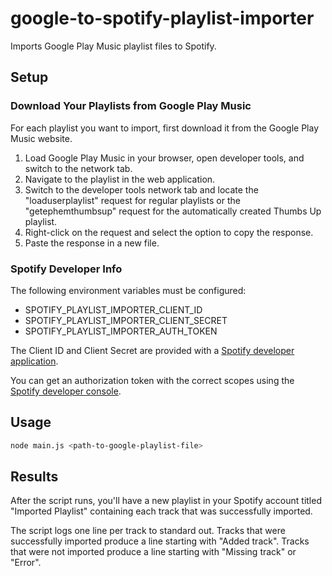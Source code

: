 # google-to-spotify-playlist-importer

Imports Google Play Music playlist files to Spotify.

## Setup

### Download Your Playlists from Google Play Music

For each playlist you want to import, first download it from the Google Play
Music website.

1. Load Google Play Music in your browser, open developer tools, and switch to
   the network tab.
2. Navigate to the playlist in the web application.
3. Switch to the developer tools network tab and locate the "loaduserplaylist"
   request for regular playlists or the "getephemthumbsup" request for the
   automatically created Thumbs Up playlist.
4. Right-click on the request and select the option to copy the response.
5. Paste the response in a new file.

### Spotify Developer Info

The following environment variables must be configured:

* SPOTIFY_PLAYLIST_IMPORTER_CLIENT_ID
* SPOTIFY_PLAYLIST_IMPORTER_CLIENT_SECRET
* SPOTIFY_PLAYLIST_IMPORTER_AUTH_TOKEN

The Client ID and Client Secret are provided with a
[Spotify developer application](https://developer.spotify.com/dashboard/applications/).

You can get an authorization token with the correct scopes using the
[Spotify developer console](https://developer.spotify.com/console/post-playlists/).

## Usage

```sh
node main.js <path-to-google-playlist-file>
```

## Results

After the script runs, you'll have a new playlist in your Spotify account titled
"Imported Playlist" containing each track that was successfully imported.

The script logs one line per track to standard out. Tracks that were
successfully imported produce a line starting with "Added track". Tracks that
were not imported produce a line starting with "Missing track" or "Error".
